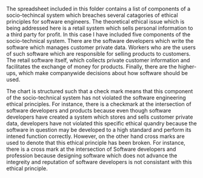 The spreadsheet included in this folder contains a list of components of a 
socio-techincal system which breaches several catagories of ethical principles 
for software engineers. The theoretical ethical issue which is being addressed 
here is a retail system which sells personal information to a third party for 
profit. In this case I have included five components of the socio-technical 
system. There are the software developers which write the software which 
manages customer private data. Workers who are the users of such software
which are responsible for selling products to customers. The retail software
itself, which collects private customer information and facilitates the 
exchange of money for products. Finally, there are the higher-ups, which make
companywide decisions about how software should be used.

The chart is structured such that a check mark means that this component of 
the socio-technical system has not violated the software engineering ethical 
principles. For instance, there is a checkmark at the intersection of software 
developers and products because even though software developers have created a 
system which stores and sells customer private data, developers have not violated
this specific ethical quandry because the software in question may be developed
to a high standard and perform its intened function correctly. However, on the other 
hand cross marks are used to denote that this ethical principle has been broken.
For instance, there is a cross mark at the intersection of Software developers 
and profession because designing software which does not advance the integreity and
reputation of software developers is not consistant with this ethical principle.


